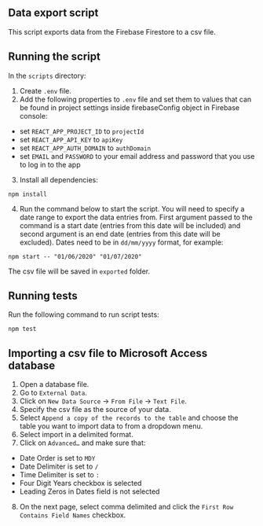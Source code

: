 ## Data export script

This script exports data from the Firebase Firestore to a csv file.

## Running the script

In the `scripts` directory:

1. Create `.env` file.
2. Add the following properties to `.env` file and set them to values that can be found in project settings inside firebaseConfig object in Firebase console:

- set `REACT_APP_PROJECT_ID` to `projectId`
- set `REACT_APP_API_KEY` to `apiKey`
- set `REACT_APP_AUTH_DOMAIN` to `authDomain`
- set `EMAIL` and `PASSWORD` to your email address and password that you use to log in to the app

3. Install all dependencies:

```
npm install
```

4. Run the command below to start the script. You will need to specify a date range to export the data entries from. First argument passed to the command is a start date (entries from this date will be included) and second argument is an end date (entries from this date will be excluded). Dates need to be in `dd/mm/yyyy` format, for example:

```
npm start -- "01/06/2020" "01/07/2020"
```

The csv file will be saved in `exported` folder.

## Running tests

Run the following command to run script tests:

```
npm test
```

## Importing a csv file to Microsoft Access database

1. Open a database file.
2. Go to `External Data`.
3. Click on `New Data Source` -> `From File` -> `Text File`.
4. Specify the csv file as the source of your data.
5. Select `Append a copy of the records to the table` and choose the table you want to import data to from a dropdown menu.
6. Select import in a delimited format.
7. Click on `Advanced…` and make sure that:

- Date Order is set to `MDY`
- Date Delimiter is set to `/`
- Time Delimiter is set to `:`
- Four Digit Years checkbox is selected
- Leading Zeros in Dates field is not selected

8.  On the next page, select comma delimited and click the `First Row Contains Field Names` checkbox.
